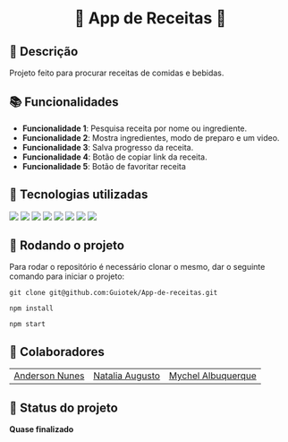 <h1 align="center"> 🍲 App de Receitas   🍷 </h1>

## :memo: Descrição
Projeto feito para procurar receitas de comidas e bebidas.


## :books: Funcionalidades
* <b>Funcionalidade 1</b>: Pesquisa receita por nome ou ingrediente.
* <b>Funcionalidade 2</b>: Mostra ingredientes, modo de preparo e um video.
* <b>Funcionalidade 3</b>: Salva progresso da receita.
* <b>Funcionalidade 4</b>: Botão de copiar link da receita.
* <b>Funcionalidade 5</b>: Botão de favoritar receita

## :wrench: Tecnologias utilizadas
<div>
<img src="https://img.shields.io/badge/Bootstrap-563D7C?style=for-the-badge&logo=bootstrap&logoColor=white" />
<img src="https://img.shields.io/badge/React-20232A?style=for-the-badge&logo=react&logoColor=61DAFB" />
<img src="https://img.shields.io/badge/HTML5-E34F26?style=for-the-badge&logo=html5&logoColor=white" />
<img src="https://img.shields.io/badge/CSS3-1572B6?style=for-the-badge&logo=css3&logoColor=white" />
<img src="https://img.shields.io/badge/JavaScript-323330?style=for-the-badge&logo=javascript&logoColor=F7DF1E" />
<img src="https://img.shields.io/badge/eslint-3A33D1?style=for-the-badge&logo=eslint&logoColor=white" />
<img src="https://img.shields.io/badge/stylelint-000?style=for-the-badge&logo=stylelint&logoColor=white" />
<img src="https://img.shields.io/badge/Ubuntu-E95420?style=for-the-badge&logo=ubuntu&logoColor=white" />


 </div>

## :rocket: Rodando o projeto
Para rodar o repositório é necessário clonar o mesmo, dar o seguinte comando para iniciar o projeto:

```
git clone git@github.com:Guiotek/App-de-receitas.git

npm install

npm start
```

## :handshake: Colaboradores
<table>
  <tr>
    <td align="center">
      <a href="https://github.com/nunesson">Anderson Nunes</a>
    </td>
    <td align="center">
    <a href="https://github.com/nataliasto">Natalia Augusto</a>
    </td>
    <td align="center">
    <a href="https://github.com/MychelAlbuquerque">Mychel Albuquerque</a>
    </td>
  </tr>
</table>

## :dart: Status do projeto
<strong>Quase finalizado</strong>

